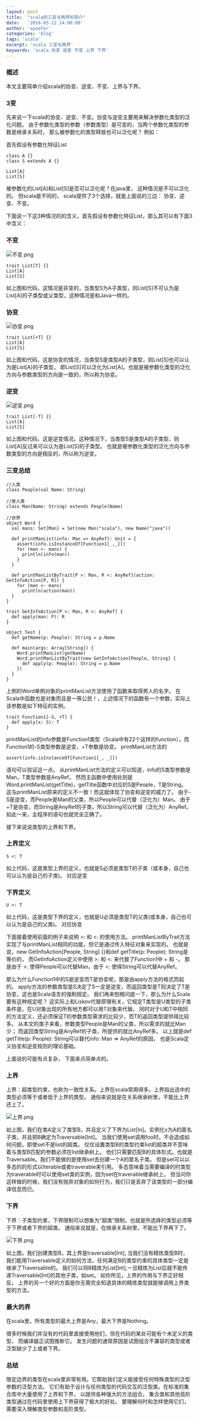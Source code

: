 ```yaml
---
layout: post
title:  "scala的三变与两界的简介"
date:   '2016-03-12 14:00:00'
author: 'spoofer'
categories: 'blog'
tags: 'scala'
excerpt: 'scala 三变与两界'
keywords: 'scala 协变 逆变 不变 上界 下界'
---
```


### 概述

本文主要简单介绍scala的协变、逆变、不变、上界与下界。

<!--more-->

### 3变

先来说一下scala的协变、逆变、不变。协变与逆变主要用来解决参数化类型的泛化问题。
由于参数化类型的参数（参数类型）是可变的，当两个参数化类型的参数是继承关系时， 那么被参数化的类型释放也可以泛化呢？
例如：

首先假设有参数化特征List

```
class A {}
class S extends A {}

List[A]
List[S]
```
被参数化的List[A]和List[S]是否可以泛化呢？在java里， 这种情况是不可以泛化的。
但scala是不同的， scala提供了3个选择，就是上面说的三边： 协变、逆变、不变。

下面说一下这3种情况的的含义，首先假设有参数化特征List，那么其可以有下面3中含义：

### 不变

![不变.png][1]

```
trait List[T] {}
List[A]
List[S]
```

如上图和代码，这情况是非变的，当类型S为A子类型，则List[S]不可认为是List[A]的子类型或父类型，这种情况是和Java一样的。


### 协变

![协变.png][2]

```
trait List[+T] {}
List[A]
List[S]
```

如上图和代码，这是协变的情况，当类型S是类型A的子类型，则List[S]也可以认为是List[A}的子类型，
即List[S]可以泛化为List[A]。也就是被参数化类型的泛化方向与参数类型的方向是一致的，所以称为协变。


### 逆变

![逆变.png][3]

```
trait List[-T] {}
List[A]
List[S]
```

如上图和代码，这是逆变情况。这种情况下，当类型S是类型A的子类型，则List[A]反过来可以认为是List[S]的子类型。
也就是被参数化类型的泛化方向与参数类型的方向是相反的，所以称为逆变。

### 三变总结

```
//人类
class People(val Name: String)

//男人类
class Man(Name: String) extends People(Name)

//世界
object Word {
  val mans: Set[Man] = Set(new Man("scala"), new Name("java"))

  def printManList(info: Man => AnyRef): Unit = {
    assert(info.isInstanceOf[Function1[_,_]])
    for (man <- mans) {
      println(info(man))
    }
  }

  def printManListByTrait[P >: Man, R <: AnyRef](action: GetInfoAction[P, R]) {
    for (man <- mans)
      println(action(man))
  }
}

trait GetInfoAction[P >: Man, R <: AnyRef] {
  def apply(man: P): R
}

object Test {
  def getName(p: People): String = p.Name

  def main(args: Array[String]) {
    Word.printManList(getName)
    Word.printManListByTrait(new GetInfoAction[People, String] {
      def apply(p: People): String = p.Name
    })
  }
}
```

上例的Word单例对象的printManList方法使用了函数来取得男人的名字。
在Scala中函数也是对象而且是一等公民！，上述情况下的函数有一个参数，实际上该参数是如下特征的实例。

```
trait Function1[-S, +T] {  
  def apply(x: S): T  
}  
```

printManList的info参数是Function1类型（Scala中有22个这样的function），而 Function1的-S类型参数是逆变，+T参数是协变。
printManList方法的

```
assert(info.isInstanceOf[Function1[_, _]])
```

语句可以验证这一点。
从printManList方法的定义可以知道，info的S类型参数是Man，T类型参数是AnyRef。
然而主函数中使用处则是Word.printManList(getTitle)，getTitle函数中对应的S是People，T是String。
这与printManList原来的定义不一致！而这就体现了协变和逆变的威力了。
由于-S是逆变，而People是Man的父类，所以People可以代替（泛化为）Man。
由于+T是协变，而String是AnyRef的子类，所以String可以代替（泛化为）AnyRef。
如此一来，主程序的语句也就完全正确了。

接下来说说类型的上界和下界。

### 上界定义

```
S <: T
```

如上代码，这是类型上界的定义，也就是S必须是类型T的子类（或本身，自己也可以认为是自己的子类)。
对应逆变

### 下界定义

```
U >: T
```
如上代码，这是类型下界的定义，也就是U必须是类型T的父类(或本身，自己也可以认为是自己的父类)。
对应协变


下面接着使用前面的例子来说明 >: 和 <: 的使用方法。
printManListByTrait方法实现了与printManList相同的功能，但它是通过传入特征对象来实现的。
也就是说，new GetInfoAction[People, String] {}和def getTitle(p: People): String是等价的，
而GetInfoAction定义中使用 >: 和 <: 来代替了Function1中 + 和 -。
那是由于 >: 使得People可以代替Man，由于 <: 使得String可以代替AnyRef。

那么为什么Function1中的S是逆变而T是协变呢，那是由apply方法的格式而起的。
apply方法的参数类型是S决定了S一定是逆变，而返回类型是T则决定了T是协变，这也是Scala语言的强制规定。
我们再来刨根问底一下，那么为什么Scala要有这种规定呢？
这实际上和Liskov代替原理有关，它规定T类型是U类型的子类条件是，在U对象出现的所有地方都可以用T对象来代替。
同时对于U和T中相同的方法定义，还必须保证T的参数类型需求的比较少，而T的返回类型提供得比较多。
从本文的类子来看，参数类型People是Man的父类，所以需求的就比Man少；
而返回类型String是AnyRef的子类，所提供的就比AnyRef多。
以上就是def getTitle(p: People): String可以替代info: Man => AnyRef的原因，
也是Scala定义协变和逆变规则的理论基础。

上面说的可能有点复杂， 下面来点简单点的。

### 上界

上界：超类型约束，也称为一致性关系。上界在scala常用得多。上界指出选中的类型必须等于或者低于上界的类型。
通俗来说就是在关系继承树里，不能比上界还上了。

![上界.png][4]

如上图，我们在类A定义了类型B，并且定义了下界为List[In]。实例化x为A的匿名子类，并且把B确定为Traversable[Int]。
当我们使用set调用foo时，不会造成如何问题，即使set不是list的超类。
仅仅设置类型B的类型约束list的超类并不意味着与类型B匹配的参数必须在list继承树上。
他们只需要匹配B的具体形式。也就是Traversable。我们不能做的是使用set去创建一个A的匿名子类。
但是set可以以多态的的形式以Iterable或者traverable来引用。
多态意味着当需要编译的时类型为traverable时可以使用set类的实例，因为set在traverable继承树上。
但当问你这样做的时候，我们没有抛弃对象的如何行为，我们只是丢弃了该类型的一部分编译信息而已。

### 下界

下界：子类型约束，下界限制可以想象为“超类”限制。也就是所选择的类型必须等于下界或者下界的超类。
通俗来说就是，在继承关系树里，不能比下界再下了。

![下界.png][4]

如上图，我们创建类型B，其上界是traversable[Int], 当我们没有精炼类型B时，
我们能用Traversable定义的如何方法，任何满足B的类型约束的具体类型一定是继承了Traversable的。
我们可以将B精炼为List[Int],一旦精炼为List后就不能传递Traversable[Int]的其他子类，如set。
如你所见，上界的作用与下界正好相反。
上界的另一个好的方面是你无需完全知道具体的精炼类型就能够调用上界类型的方法。

### 最大的界

在scala里，所有类型的最大上界是Any，最大下界是Nothing。

很多时候我们并没有的代码里直接使用他们，但在代码的某处可能有个未定义的类型， 而编译器正试图推断它。
发生问题的通常原因是试图组合不兼容的类型或者泛型缺少了上或者下界。

### 总结

限定边界的类型在scala里非常有用。它帮助我们定义能接受任何特殊类型的泛型参数的泛型方法。
它们有助于设计与任何类型的代码交互的泛型类。在标准的集合库中大量使用了上界和下界， 以提供各种强大的方法组合。
集合类和其他高阶类型通过在代码里使用上下界获得了极大的好处。
要理解何时和怎样使用它们， 需要深入理解类型参数和高阶类型。


[1]: http://www.spoofer.top/assets/images/2016/03/不变.png
[2]: http://www.spoofer.top/assets/images/2016/03/协变.png
[3]: http://www.spoofer.top/assets/images/2016/03/逆变.png
[4]: http://www.spoofer.top/assets/images/2016/03/上界.png
